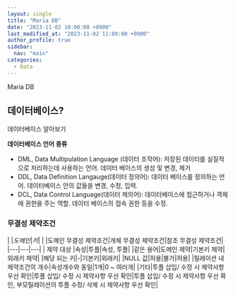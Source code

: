 ```yaml
---
layout: single
title: "Maria DB"
date: "2023-11-02 10:00:00 +0900"
last_modified_at: "2023-11-02 11:00:00 +0900"
author_profile: true
sidebar:
  nav: "main"
categories:
  - Data
---
```


Maria DB

## 데이터베이스?

데이터베이스 알아보기<br>

**데이터베이스 언어 종류**

- DML, Data Multipulation Language (데이터 조작어): 저장된 데이터를 실질적으로 처리하는데 사용하는 언어. 데이터 베이스의 생성 및 변경, 제거
- DDL, Data Definition Langauge(데이터 정의어): 데이터 베이스를 정의하는 언어. 데이터베이스 안의 값들을 변경, 수정, 입력.
- DCL, Data Control Language(데이터 제의어): 데이터베이스에 접근하거나 객체에 권한을 주는 역할. 데이터 베이스의 접속 권한 등을 수정.

### 무결성 제약조건 



| |*도메인*|*키*|
| |도메인 무결성 제약조건|개체 무결성 제약조건|참조 무결성 제약조건|
|---|---|---|
| 제약 대상 |속성|투플|속성, 투플|
|같은 용어|도메인 제약|기본키 제약|외래키 제약|
|해당 되는 키|-|기본키|외래키|
|NULL 값|허용|불가|허용|
|릴레이션 내 제약조건의 개수|속성개수와 동일|1개|0 ~ 여러개|
|기타|투플 삽입/ 수정 시 제약사항 우선 확인|투플 삽입/ 수정 시 제약사항 우선 확인|투플 삽입/ 수정 시 제약사항 우선 확인, 부모릴레이션의 투플 수정/ 삭제 시 제약사항 우선 확인|